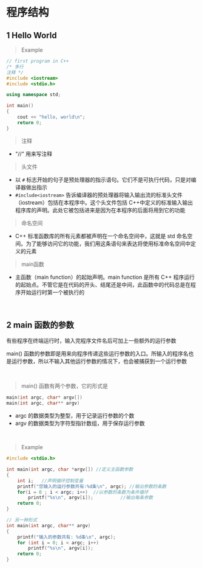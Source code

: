 
# 程序结构

## 1 Hello World
>Example
```c++
// first program in C++
/* 多行
注释 */
#include <iostream>
#include <stdio.h>

using namespace std;

int main()
{
    cout << "hello, world\n";
    return 0;
}
```

>注释    
- "//" 用来写注释

>头文件   
- 以 `#` 标志开始的句子是预处理器的指示语句。它们不是可执行代码，只是对编译器做出指示
- `#include<iostream>` 告诉编译器的预处理器将输入输出流的标准头文件（iostream）包括在本程序中。这个头文件包括 C++中定义的标准输入输出程序库的声明。此处它被包括进来是因为在本程序的后面将用到它的功能

>命名空间     
- C++ 标准函数库的所有元素都被声明在一个命名空间中，这就是 std 命名空间。为了能够访问它的功能，我们用这条语句来表达将使用标准命名空间中定义的元素

>main函数
- 主函数（main function）的起始声明。main function 是所有 C++ 程序运行的起始点。不管它是在代码的开头、结尾还是中间，此函数中的代码总是在程序开始运行时第一个被执行的

&emsp;
## 2 main 函数的参数
有些程序在终端运行时，输入完程序文件名后可加上一些额外的运行参数

main() 函数的参数即是用来向程序传递这些运行参数的入口。所输入的程序名也是运行参数，所以不输入其他运行参数的情况下，也会被捕获到一个运行参数

&emsp;
>main() 函数有两个参数，它的形式是
```c++
main(int argc, char* argv[])
main(int argc, char** argv)

```
- argc 的数据类型为整型，用于记录运行参数的个数
- argv 的数据类型为字符型指针数组，用于保存运行参数 


&emsp;
>Example
```c++
#include <stdio.h>

int main(int argc, char *argv[]) //定义主函数参数
{
    int i;   //声明循环控制变量
    printf("您输入的运行参数共有∶%d条\n", argc); //输出参数的条数 
    for(i = 0 ; i < argc; i++)  //以参数的条数为条件循环
        printf("%s\n", argv[i]);          //输出每条参数
    return 0;
}

// 另一种形式
int main(int argc, char** argv)
{
    printf("输入的参数共有: %d条\n", argc);
    for (int i = 0; i < argc; i++)
        printf("%s\n", argv[i]);
    return 0;
}
```
